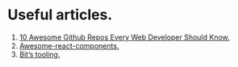 
# Useful articles.

 1. [10 Awesome Github Repos Every Web Developer Should Know.](https://medium.com/better-programming/10-awesome-github-repos-every-web-developer-should-know-15288c8533f1)
 2. [Awesome-react-components.](https://github.com/brillout/awesome-react-components)
 3. [ Bit’s tooling.](https://bit.dev/)
